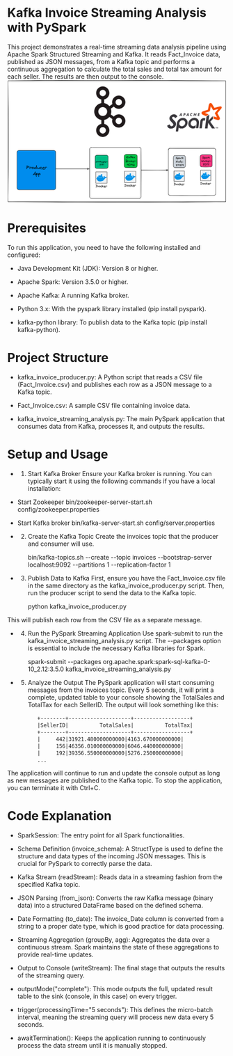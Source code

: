 # Kafka Invoice Streaming Analysis with PySpark
This project demonstrates a real-time streaming data analysis pipeline using Apache Spark Structured Streaming and Kafka. It reads Fact_Invoice data, published as JSON messages, from a Kafka topic and performs a continuous aggregation to calculate the total sales and total tax amount for each seller. The results are then output to the console.
![dfd](1.png)
# Prerequisites
To run this application, you need to have the following installed and configured:

* Java Development Kit (JDK): Version 8 or higher.

* Apache Spark: Version 3.5.0 or higher.

* Apache Kafka: A running Kafka broker.

* Python 3.x: With the pyspark library installed (pip install pyspark).

* kafka-python library: To publish data to the Kafka topic (pip install kafka-python).

# Project Structure
* kafka_invoice_producer.py: A Python script that reads a CSV file (Fact_Invoice.csv) and publishes each row as a JSON message to a Kafka topic.

* Fact_Invoice.csv: A sample CSV file containing invoice data.

* kafka_invoice_streaming_analysis.py: The main PySpark application that consumes data from Kafka, processes it, and outputs the results.

# Setup and Usage
* 1. Start Kafka Broker
		Ensure your Kafka broker is running. You can typically start it using the following commands if you have a local installation:

* Start Zookeeper
		bin/zookeeper-server-start.sh config/zookeeper.properties

* Start Kafka broker
		bin/kafka-server-start.sh config/server.properties

* 2. Create the Kafka Topic
		Create the invoices topic that the producer and consumer will use.

		bin/kafka-topics.sh --create --topic invoices --bootstrap-server localhost:9092 --partitions 1 --replication-factor 1

* 3. Publish Data to Kafka
First, ensure you have the Fact_Invoice.csv file in the same directory as the kafka_invoice_producer.py script. Then, run the producer script to send the data to the Kafka topic.

		python kafka_invoice_producer.py

This will publish each row from the CSV file as a separate message.

* 4. Run the PySpark Streaming Application
Use spark-submit to run the kafka_invoice_streaming_analysis.py script. The --packages option is essential to include the necessary Kafka libraries for Spark.

		spark-submit --packages org.apache.spark:spark-sql-kafka-0-10_2.12:3.5.0 kafka_invoice_streaming_analysis.py

* 5. Analyze the Output
The PySpark application will start consuming messages from the invoices topic. Every 5 seconds, it will print a complete, updated table to your console showing the TotalSales and TotalTax for each SellerID. The output will look something like this:

			+--------+--------------------+------------------+
			|SellerID|          TotalSales|          TotalTax|
			+--------+--------------------+------------------+
			|     442|31921.480000000000|4163.670000000000|
			|     156|46356.010000000000|6046.440000000000|
			|     192|39356.550000000000|5276.250000000000|
			...

The application will continue to run and update the console output as long as new messages are published to the Kafka topic. To stop the application, you can terminate it with Ctrl+C.

# Code Explanation
* SparkSession: The entry point for all Spark functionalities.

* Schema Definition (invoice_schema): A StructType is used to define the structure and data types of the incoming JSON messages. This is crucial for PySpark to correctly parse the data.

* Kafka Stream (readStream): Reads data in a streaming fashion from the specified Kafka topic.

* JSON Parsing (from_json): Converts the raw Kafka message (binary data) into a structured DataFrame based on the defined schema.

* Date Formatting (to_date): The invoice_Date column is converted from a string to a proper date type, which is good practice for data processing.

* Streaming Aggregation (groupBy, agg): Aggregates the data over a continuous stream. Spark maintains the state of these aggregations to provide real-time updates.

* Output to Console (writeStream): The final stage that outputs the results of the streaming query.

* outputMode("complete"): This mode outputs the full, updated result table to the sink (console, in this case) on every trigger.

* trigger(processingTime="5 seconds"): This defines the micro-batch interval, meaning the streaming query will process new data every 5 seconds.

* awaitTermination(): Keeps the application running to continuously process the data stream until it is manually stopped.
